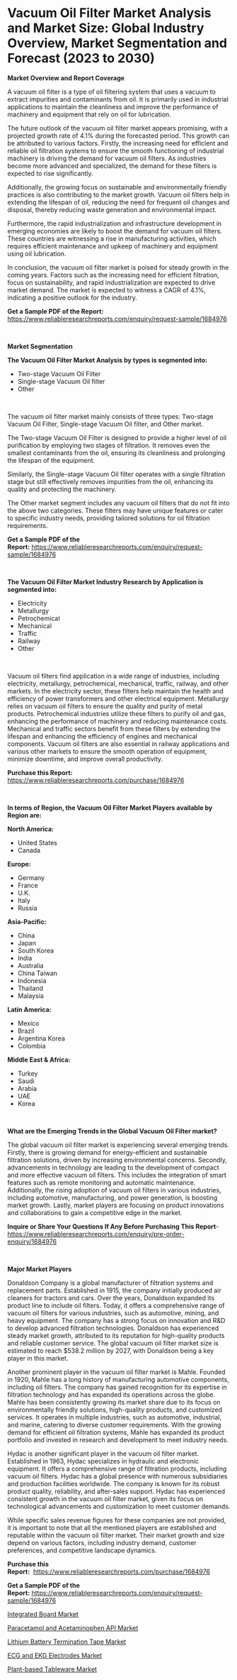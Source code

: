 <p><h1>Vacuum Oil Filter Market Analysis and Market Size: Global Industry Overview, Market Segmentation and Forecast (2023 to 2030)</h1></p><p><strong>Market Overview and Report Coverage</strong></p>
<p><p>A vacuum oil filter is a type of oil filtering system that uses a vacuum to extract impurities and contaminants from oil. It is primarily used in industrial applications to maintain the cleanliness and improve the performance of machinery and equipment that rely on oil for lubrication.</p><p>The future outlook of the vacuum oil filter market appears promising, with a projected growth rate of 4.1% during the forecasted period. This growth can be attributed to various factors. Firstly, the increasing need for efficient and reliable oil filtration systems to ensure the smooth functioning of industrial machinery is driving the demand for vacuum oil filters. As industries become more advanced and specialized, the demand for these filters is expected to rise significantly.</p><p>Additionally, the growing focus on sustainable and environmentally friendly practices is also contributing to the market growth. Vacuum oil filters help in extending the lifespan of oil, reducing the need for frequent oil changes and disposal, thereby reducing waste generation and environmental impact.</p><p>Furthermore, the rapid industrialization and infrastructure development in emerging economies are likely to boost the demand for vacuum oil filters. These countries are witnessing a rise in manufacturing activities, which requires efficient maintenance and upkeep of machinery and equipment using oil lubrication.</p><p>In conclusion, the vacuum oil filter market is poised for steady growth in the coming years. Factors such as the increasing need for efficient filtration, focus on sustainability, and rapid industrialization are expected to drive market demand. The market is expected to witness a CAGR of 4.1%, indicating a positive outlook for the industry.</p></p>
<p><strong>Get a Sample PDF of the Report:</strong> <a href="https://www.reliableresearchreports.com/enquiry/request-sample/1684976">https://www.reliableresearchreports.com/enquiry/request-sample/1684976</a></p>
<p>&nbsp;</p>
<p><strong>Market Segmentation</strong></p>
<p><strong>The Vacuum Oil Filter Market Analysis by types is segmented into:</strong></p>
<p><ul><li>Two-stage Vacuum Oil Filter</li><li>Single-stage Vacuum Oil filter</li><li>Other</li></ul></p>
<p>&nbsp;</p>
<p><p>The vacuum oil filter market mainly consists of three types: Two-stage Vacuum Oil Filter, Single-stage Vacuum Oil filter, and Other market. </p><p>The Two-stage Vacuum Oil Filter is designed to provide a higher level of oil purification by employing two stages of filtration. It removes even the smallest contaminants from the oil, ensuring its cleanliness and prolonging the lifespan of the equipment.</p><p>Similarly, the Single-stage Vacuum Oil filter operates with a single filtration stage but still effectively removes impurities from the oil, enhancing its quality and protecting the machinery.</p><p>The Other market segment includes any vacuum oil filters that do not fit into the above two categories. These filters may have unique features or cater to specific industry needs, providing tailored solutions for oil filtration requirements.</p></p>
<p><strong>Get a Sample PDF of the Report:</strong>&nbsp;<a href="https://www.reliableresearchreports.com/enquiry/request-sample/1684976">https://www.reliableresearchreports.com/enquiry/request-sample/1684976</a></p>
<p>&nbsp;</p>
<p><strong>The Vacuum Oil Filter Market Industry Research by Application is segmented into:</strong></p>
<p><ul><li>Electricity</li><li>Metallurgy</li><li>Petrochemical</li><li>Mechanical</li><li>Traffic</li><li>Railway</li><li>Other</li></ul></p>
<p>&nbsp;</p>
<p><p>Vacuum oil filters find application in a wide range of industries, including electricity, metallurgy, petrochemical, mechanical, traffic, railway, and other markets. In the electricity sector, these filters help maintain the health and efficiency of power transformers and other electrical equipment. Metallurgy relies on vacuum oil filters to ensure the quality and purity of metal products. Petrochemical industries utilize these filters to purify oil and gas, enhancing the performance of machinery and reducing maintenance costs. Mechanical and traffic sectors benefit from these filters by extending the lifespan and enhancing the efficiency of engines and mechanical components. Vacuum oil filters are also essential in railway applications and various other markets to ensure the smooth operation of equipment, minimize downtime, and improve overall productivity.</p></p>
<p><strong>Purchase this Report:</strong>&nbsp; <a href="https://www.reliableresearchreports.com/purchase/1684976">https://www.reliableresearchreports.com/purchase/1684976</a></p>
<p>&nbsp;</p>
<p><strong>In terms of Region, the Vacuum Oil Filter Market Players available by Region are:</strong></p>
<p>
    <p> <strong> North America: </strong>
        <ul>
            <li>United States</li>
            <li>Canada</li>
        </ul>
        </p> 
    <p> <strong> Europe: </strong>
        <ul>
            <li>Germany</li>
            <li>France</li>
            <li>U.K.</li>
            <li>Italy</li>
            <li>Russia</li>
        </ul>
        </p> 
    <p> <strong> Asia-Pacific: </strong>
        <ul>
            <li>China</li>
            <li>Japan</li>
            <li>South Korea</li>
            <li>India</li>
            <li>Australia</li>
            <li>China Taiwan</li>
            <li>Indonesia</li>
            <li>Thailand</li>
            <li>Malaysia</li>
        </ul>
        </p> 
    <p> <strong> Latin America: </strong>
        <ul>
            <li>Mexico</li>
            <li>Brazil</li>
            <li>Argentina Korea</li>
            <li>Colombia</li>
        </ul>
        </p> 
    <p> <strong> Middle East & Africa: </strong>
        <ul>
            <li>Turkey</li>
            <li>Saudi</li>
            <li>Arabia</li>
            <li>UAE</li>
            <li>Korea</li>
        </ul>
    </p>
    </p>
<p>&nbsp;</p>
<p><strong>What are the Emerging Trends in the Global Vacuum Oil Filter market?</strong></p>
<p><p>The global vacuum oil filter market is experiencing several emerging trends. Firstly, there is growing demand for energy-efficient and sustainable filtration solutions, driven by increasing environmental concerns. Secondly, advancements in technology are leading to the development of compact and more effective vacuum oil filters. This includes the integration of smart features such as remote monitoring and automatic maintenance. Additionally, the rising adoption of vacuum oil filters in various industries, including automotive, manufacturing, and power generation, is boosting market growth. Lastly, market players are focusing on product innovations and collaborations to gain a competitive edge in the market.</p></p>
<p><strong>Inquire or Share Your Questions If Any Before Purchasing This Report</strong>- <a href="https://www.reliableresearchreports.com/enquiry/pre-order-enquiry/1684976">https://www.reliableresearchreports.com/enquiry/pre-order-enquiry/1684976</a></p>
<p>&nbsp;</p>
<p><strong>Major Market Players</strong></p>
<p><p>Donaldson Company is a global manufacturer of filtration systems and replacement parts. Established in 1915, the company initially produced air cleaners for tractors and cars. Over the years, Donaldson expanded its product line to include oil filters. Today, it offers a comprehensive range of vacuum oil filters for various industries, such as automotive, mining, and heavy equipment. The company has a strong focus on innovation and R&D to develop advanced filtration technologies. Donaldson has experienced steady market growth, attributed to its reputation for high-quality products and reliable customer service. The global vacuum oil filter market size is estimated to reach $538.2 million by 2027, with Donaldson being a key player in this market.</p><p>Another prominent player in the vacuum oil filter market is Mahle. Founded in 1920, Mahle has a long history of manufacturing automotive components, including oil filters. The company has gained recognition for its expertise in filtration technology and has expanded its operations across the globe. Mahle has been consistently growing its market share due to its focus on environmentally friendly solutions, high-quality products, and customized services. It operates in multiple industries, such as automotive, industrial, and marine, catering to diverse customer requirements. With the growing demand for efficient oil filtration systems, Mahle has expanded its product portfolio and invested in research and development to meet industry needs.</p><p>Hydac is another significant player in the vacuum oil filter market. Established in 1963, Hydac specializes in hydraulic and electronic equipment. It offers a comprehensive range of filtration products, including vacuum oil filters. Hydac has a global presence with numerous subsidiaries and production facilities worldwide. The company is known for its robust product quality, reliability, and after-sales support. Hydac has experienced consistent growth in the vacuum oil filter market, given its focus on technological advancements and customization to meet customer demands.</p><p>While specific sales revenue figures for these companies are not provided, it is important to note that all the mentioned players are established and reputable within the vacuum oil filter market. Their market growth and size depend on various factors, including industry demand, customer preferences, and competitive landscape dynamics.</p></p>
<p><strong>Purchase this Report:</strong>&nbsp;&nbsp;<a href="https://www.reliableresearchreports.com/purchase/1684976">https://www.reliableresearchreports.com/purchase/1684976</a></p>
<p></p>
<p><strong>Get a Sample PDF of the Report:</strong>&nbsp;<a href="https://www.reliableresearchreports.com/enquiry/request-sample/1684976">https://www.reliableresearchreports.com/enquiry/request-sample/1684976</a></p>
<p><p><a href="https://github.com/lilstefpacute/Market-Research-Report-List-1/blob/main/integrated-board-market.md">Integrated Board Market</a></p><p><a href="https://www.linkedin.com/pulse/paracetamol-acetaminophen-api-market-size-share-global-analysis/">Paracetamol and Acetaminophen API Market</a></p><p><a href="https://medium.com/@marieriley2012/lithium-battery-termination-tape-market-size-cagr-trends-2024-2030-daace59c33ed">Lithium Battery Termination Tape Market</a></p><p><a href="https://www.linkedin.com/pulse/ecg-ekg-electrodes-market-size-growth-forecast-from-2023/">ECG and EKG Electrodes Market</a></p><p><a href="https://medium.com/@juliecastro06/plant-based-tableware-market-exploring-market-share-market-trends-and-future-growth-a772b950ceb1">Plant-based Tableware Market</a></p></p>